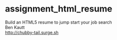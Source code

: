 # assignment_html_resume
Build an HTML5 resume to jump start your job search  
Ben Kautt  
http://chubby-tail.surge.sh
